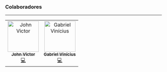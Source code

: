 ### Colaboradores
<hr>
<table>
  <tr>
    <td align="center">
      <a href="http://github.com/johnvictor2017">
        <img src="https://avatars0.githubusercontent.com/u/30505330?s=400&v=4" width="100px;" alt="John Victor"/>
        <br />
        <sub><b>John Victor</b></sub>
      </a><br />
      <a href="https://github.com/startworks-group/starttm-backend/commits?author=johnvictor2017" title="Code">💻</a>
    </td>
    <td align="center">
      <a href="https://github.com/Gabrielvss">
        <img src="https://avatars3.githubusercontent.com/u/45042131?s=400&v=4" width="100px;" alt="Gabriel Vinícius"/>
        <br />
        <sub><b>Gabriel Vinícius</b></sub>
      </a><br />
      <a href="https://github.com/startworks-group/starttm-backend/commits?author=marlonsecundo" title="Code">💻</a>
    </td>
  </tr>
</table>
